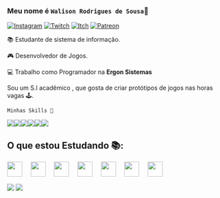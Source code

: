 ### Meu nome é `Walison Rodrigues de Sousa`👦

[![Instagram](https://img.shields.io/badge/Instagram-E4405F?style=for-the-badge&logo=instagram&logoColor=white)](https://www.instagram.com/wali.png/)
[![Twitch](https://img.shields.io/badge/Twitch-9146FF?style=for-the-badge&logo=twitch&logoColor=white)](twitch.tv/walirouco)
[![Itch](https://img.shields.io/badge/Itch.io-FA5C5C?style=for-the-badge&logo=itch.io&logoColor=white)](https://only-wali.itch.io)
[![Patreon](https://img.shields.io/badge/Patreon-F96854?style=for-the-badge&logo=patreon&logoColor=white)](link)




📚 Estudante de sistema de informação.

🎮 Desenvolvedor de Jogos.

💻 Trabalho como Programador na **Ergon Sistemas**

Sou um S.I acadêmico , que gosta de criar protótipos de jogos nas horas vagas 🕹.



`Minhas Skills 🚀`

<img src="https://img.shields.io/badge/C%23-239120?style=for-the-badge&logo=c-sharp&logoColor=white"><img src="https://img.shields.io/badge/Xamarin-3498DB?style=for-the-badge&logo=xamarin&logoColor=white"><img src="https://img.shields.io/badge/Unity-100000?style=for-the-badge&logo=unity&logoColor=white"><img src = "https://img.shields.io/badge/.NET-5C2D91?style=for-the-badge&logo=.net&logoColor=white"><img src="https://img.shields.io/badge/Audacity-0000CC?style=for-the-badge&logo=audacity&logoColor=white"><img src ="https://img.shields.io/badge/Microsoft_Office-D83B01?style=for-the-badge&logo=microsoft-office&logoColor=white">


## O que estou Estudando 📚:
<img src="https://img.icons8.com/nolan/64/react-native.png" width="35px">&nbsp;&nbsp;&nbsp;&nbsp;
<img src="https://img.icons8.com/nolan/64/substance-painter.png" width="35px">&nbsp;&nbsp;&nbsp;&nbsp;
<img src="https://img.icons8.com/nolan/64/unreal-engine.png" width="35px">&nbsp;&nbsp;&nbsp;&nbsp;
<img src="https://img.icons8.com/nolan/64/java-coffee-cup-logo.png" width="35px">&nbsp;&nbsp;&nbsp;&nbsp;
<img src="https://img.icons8.com/nolan/64/adobe-photoshop.png"  width="35px">&nbsp;&nbsp;&nbsp;&nbsp;
<img src="https://img.icons8.com/nolan/64/fuse.png" width="35px">&nbsp;&nbsp;&nbsp;&nbsp;
<img src="https://img.icons8.com/nolan/64/blender-3d.png" width="35px">&nbsp;&nbsp;&nbsp;&nbsp;


<img src="https://github-readme-stats.vercel.app/api/top-langs/?username=walistoteles&theme=blue-green">
<img src ="https://github-readme-stats.vercel.app/api?username=walistoteles&theme=blue-green"/>

